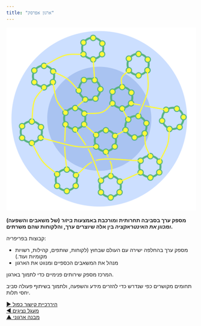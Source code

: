 ```yaml
---
title: "ארגון אפרסק"
---
```



![right,fit](img/structural-patterns/peach-organization.png)

**מספק ערך בסביבה תחרותית ומורכבת באמצעות *ביזור* (של משאבים והשפעה) *ומכוון את האינטראקציה* בין אלה שיוצרים ערך, והלקוחות שהם משרתים.**

קבוצות בפריפריה:

- מספק ערך בהחלפה ישירה עם העולם שבחוץ (לקוחות, שותפים, קהילות, רשויות מקומיות ועוד.) 
- מנהל את המשאבים הכספיים ומנווט את הארגון

המרכז מספק שירותים פנימיים כדי לתמוך בארגון.

תחומים מקושרים כפי שנדרש כדי להזרים מידע והשפעה, ולתמוך בשיתוף פעולה סביב יחסי תלות.

[&#9654; היררכיית קישור כפול](double-linked-hierarchy.html)<br/>[&#9664; מעגל נציגים](delegate-circle.html)<br/>[&#9650; מבנה ארגוני](organizational-structure.html)

